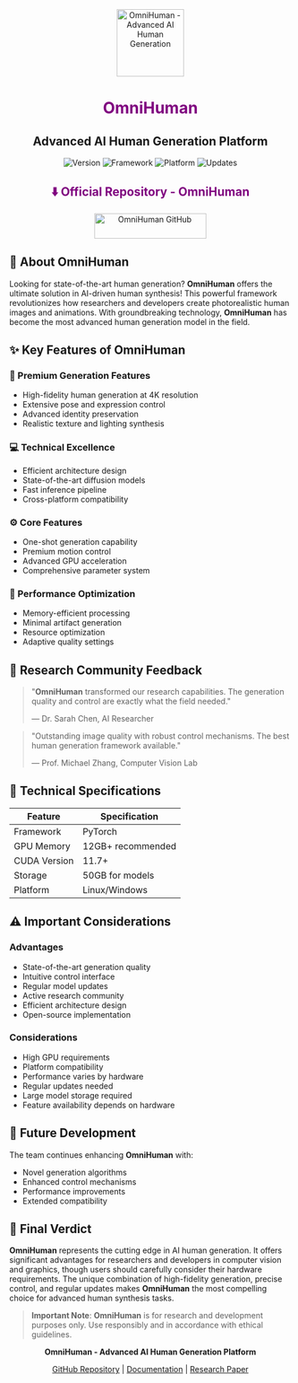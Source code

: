 <div align="center">
  <img src="https://omnihuman.ai/logo.png" width="120"  alt="OmniHuman - Advanced AI Human Generation">
  
  # <span style="color: purple;">OmniHuman</span>
  ## Advanced AI Human Generation Platform
  
  ![Version](https://img.shields.io/badge/Version-1.0.0-purple?style=for-the-badge)
  ![Framework](https://img.shields.io/badge/Framework-PyTorch-blue?style=for-the-badge)
  ![Platform](https://img.shields.io/badge/Platform-Linux/Windows-green?style=for-the-badge)
  ![Updates](https://img.shields.io/badge/Updates-Regular-yellow?style=for-the-badge)
</div>

<div align="center">
  <h2 style="color: purple;">⬇️ Official Repository - OmniHuman</h2>
  <a href="https://omnihumani.com">
    <img src="https://github.githubassets.com/images/modules/logos_page/GitHub-Logo.png" width="200" height="45" alt="OmniHuman GitHub">
  </a>
</div>

## 🎯 About OmniHuman

Looking for state-of-the-art human generation? **OmniHuman** offers the ultimate solution in AI-driven human synthesis! This powerful framework revolutionizes how researchers and developers create photorealistic human images and animations. With groundbreaking technology, **OmniHuman** has become the most advanced human generation model in the field.

## ✨ Key Features of OmniHuman

### 💎 Premium Generation Features
- High-fidelity human generation at 4K resolution
- Extensive pose and expression control
- Advanced identity preservation
- Realistic texture and lighting synthesis

### 💻 Technical Excellence
- Efficient architecture design
- State-of-the-art diffusion models
- Fast inference pipeline
- Cross-platform compatibility

### ⚙️ Core Features
- One-shot generation capability
- Premium motion control
- Advanced GPU acceleration
- Comprehensive parameter system

### 🚀 Performance Optimization
- Memory-efficient processing
- Minimal artifact generation
- Resource optimization
- Adaptive quality settings

## 💫 Research Community Feedback

> "**OmniHuman** transformed our research capabilities. The generation quality and control are exactly what the field needed."
> 
> — Dr. Sarah Chen, AI Researcher

> "Outstanding image quality with robust control mechanisms. The best human generation framework available."
>
> — Prof. Michael Zhang, Computer Vision Lab

## 📱 Technical Specifications

| Feature | Specification |
|----------------|----------------|
| Framework | PyTorch |
| GPU Memory | 12GB+ recommended |
| CUDA Version | 11.7+ |
| Storage | 50GB for models |
| Platform | Linux/Windows |

## ⚠️ Important Considerations

### Advantages
- State-of-the-art generation quality
- Intuitive control interface
- Regular model updates
- Active research community
- Efficient architecture design
- Open-source implementation

### Considerations
- High GPU requirements
- Platform compatibility
- Performance varies by hardware
- Regular updates needed
- Large model storage required
- Feature availability depends on hardware

## 🔮 Future Development

The team continues enhancing **OmniHuman** with:
- Novel generation algorithms
- Enhanced control mechanisms
- Performance improvements
- Extended compatibility

## 📝 Final Verdict

**OmniHuman** represents the cutting edge in AI human generation. It offers significant advantages for researchers and developers in computer vision and graphics, though users should carefully consider their hardware requirements. The unique combination of high-fidelity generation, precise control, and regular updates makes **OmniHuman** the most compelling choice for advanced human synthesis tasks.

> **Important Note**: **OmniHuman** is for research and development purposes only. Use responsibly and in accordance with ethical guidelines.

<div align="center">
  
  **OmniHuman - Advanced AI Human Generation Platform**
  
  [GitHub Repository](https://github.com/OpenHuman/omnihuman) | [Documentation](https://omnihuman.readthedocs.io) | [Research Paper](https://arxiv.org/abs/omnihuman)
  
</div>
